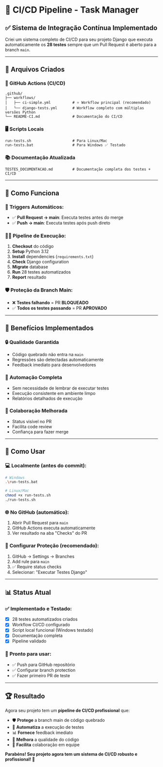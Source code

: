 # 🚀 CI/CD Pipeline - Task Manager

## ✅ Sistema de Integração Contínua Implementado

Criei um sistema completo de CI/CD para seu projeto Django que executa automaticamente os **28 testes** sempre que um Pull Request é aberto para a branch `main`.

---

## 📁 Arquivos Criados

### 🤖 GitHub Actions (CI/CD)
```
.github/
├── workflows/
│   ├── ci-simple.yml          # ⭐ Workflow principal (recomendado)
│   └── django-tests.yml       # Workflow completo com múltiplas versões Python
└── README-CI.md               # Documentação do CI/CD
```

### 🖥️ Scripts Locais
```
run-tests.sh                   # Para Linux/Mac
run-tests.bat                  # Para Windows ✅ Testado
```

### 📚 Documentação Atualizada
```
TESTES_DOCUMENTACAO.md         # Documentação completa dos testes + CI/CD
```

---

## 🔧 Como Funciona

### 🎯 **Triggers Automáticos:**
- ✅ **Pull Request → main**: Executa testes antes do merge
- ✅ **Push → main**: Executa testes após push direto

### 🏃‍♂️ **Pipeline de Execução:**
1. **Checkout** do código
2. **Setup** Python 3.12
3. **Install** dependencies (`requirements.txt`)
4. **Check** Django configuration
5. **Migrate** database
6. **Run** 28 testes automatizados
7. **Report** resultado

### 🛡️ **Proteção da Branch Main:**
- ❌ **Testes falhando** = PR **BLOQUEADO**
- ✅ **Todos os testes passando** = PR **APROVADO**

---

## 🎯 Benefícios Implementados

### 🔒 **Qualidade Garantida**
- Código quebrado não entra na `main`
- Regressões são detectadas automaticamente
- Feedback imediato para desenvolvedores

### 🤖 **Automação Completa**
- Sem necessidade de lembrar de executar testes
- Execução consistente em ambiente limpo
- Relatórios detalhados de execução

### 👥 **Colaboração Melhorada**
- Status visível no PR
- Facilita code review
- Confiança para fazer merge

---

## 🚀 Como Usar

### 💻 **Localmente (antes do commit):**
```bash
# Windows
.\run-tests.bat

# Linux/Mac
chmod +x run-tests.sh
./run-tests.sh
```

### 🌐 **No GitHub (automático):**
1. Abrir Pull Request para `main`
2. GitHub Actions executa automaticamente
3. Ver resultado na aba "Checks" do PR

### 🔧 **Configurar Proteção (recomendado):**
1. GitHub → Settings → Branches
2. Add rule para `main`
3. ✅ Require status checks
4. Selecionar: "Executar Testes Django"

---

## 📊 Status Atual

### ✅ **Implementado e Testado:**
- [x] 28 testes automatizados criados
- [x] Workflow CI/CD configurado
- [x] Script local funcional (Windows testado)
- [x] Documentação completa
- [x] Pipeline validado

### 🎯 **Pronto para usar:**
- ✅ Push para GitHub repositório
- ✅ Configurar branch protection
- ✅ Fazer primeiro PR de teste

---

## 🏆 Resultado

Agora seu projeto tem um **pipeline de CI/CD profissional** que:
- 🛡️ **Protege** a branch main de código quebrado
- 🤖 **Automatiza** a execução de testes
- 📊 **Fornece** feedback imediato
- 🚀 **Melhora** a qualidade do código
- 👥 **Facilita** colaboração em equipe

**Parabéns! Seu projeto agora tem um sistema de CI/CD robusto e profissional! 🎉**
